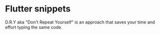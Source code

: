 # Flutter snippets
D.R.Y aka "Don't Repeat Yourself" is an approach that saves your time and effort typing the same code.

